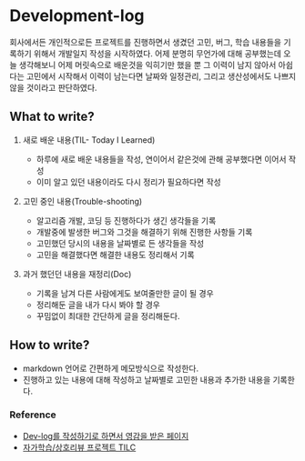 # Development-log
 회사에서든 개인적으로든 프로젝트를 진행하면서 생겼던 고민, 버그, 학습 내용들을 기록하기 위해서 개발일지 작성을 시작하였다.
 어제 분명히 무언가에 대해 공부했는데 오늘 생각해보니 어제 머릿속으로 배운것을 익히기만 했을 뿐 그 이력이 남지 않아서 아쉽다는 고민에서 시작해서 이력이 남는다면 날짜와 일정관리, 그리고 생산성에서도 나쁘지 않을 것이라고 판단하였다.
 
## What to write?
1. 새로 배운 내용(TIL- Today I Learned) 
    - 하루에 새로 배운 내용들을 작성, 연이어서 같은것에 관해 공부했다면 이어서 작성
    - 이미 알고 있던 내용이라도 다시 정리가 필요하다면 작성
    
2. 고민 중인 내용(Trouble-shooting)
    - 알고리즘 개발, 코딩 등 진행하다가 생긴 생각들을 기록
    - 개발중에 발생한 버그와 그것을 해결하기 위해 진행한 사항들 기록
    - 고민했던 당시의 내용을 날짜별로 든 생각들을 작성
    - 고민을 해결했다면 해결한 내용도 정리해서 기록
    
3. 과거 했던던 내용을 재정리(Doc)  
    - 기록을 남겨 다른 사람에게도 보여줄만한 글이 될 경우
    - 정리해둔 글을 내가 다시 봐야 할 경우
    - 꾸밈없이 최대한 간단하게 글을 정리해둔다.  

## How to write?
* markdown 언어로 간편하게 메모방식으로 작성한다.
* 진행하고 있는 내용에 대해 작성하고 날짜별로 고민한 내용과 추가한 내용을 기록한다.

### Reference
* [Dev-log를 작성하기로 하면서 영감을 받은 페이지](https://blog.outsider.ne.kr/1067)
* [자가학습/상호리뷰 프로젝트 TILC](https://github.com/spock-mark1/tilc)

